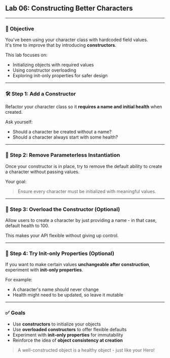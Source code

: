 ## Lab 06: Constructing Better Characters

---

### 🎯 Objective

You've been using your character class with hardcoded field values.  
It's time to improve that by introducing **constructors**.

This lab focuses on:
- Initializing objects with required values
- Using constructor overloading
- Exploring init-only properties for safer design

---

### 🛠 Step 1: Add a Constructor

Refactor your character class so it **requires a name and initial health** when created.

Ask yourself:
- Should a character be created without a name?
- Should a character always start with some health?

---

### 🧱 Step 2: Remove Parameterless Instantiation

Once your constructor is in place, try to remove the default ability to create a character without passing values.

Your goal:
> Ensure every character must be initialized with meaningful values.

---

### 🔁 Step 3: Overload the Constructor (Optional)

Allow users to create a character by just providing a name - in that case, default health to 100.

This makes your API flexible without giving up control.

---

### 🔐 Step 4: Try Init-only Properties (Optional)

If you want to make certain values **unchangeable after construction**, experiment with **init-only properties**.

For example:
- A character's name should never change
- Health might need to be updated, so leave it mutable

---

### ✅ Goals

- Use **constructors** to initialize your objects
- Use **overloaded constructors** to offer flexible defaults
- Experiment with **init-only properties** for immutability
- Reinforce the idea of **object consistency at creation**

> A well-constructed object is a healthy object - just like your Hero!

